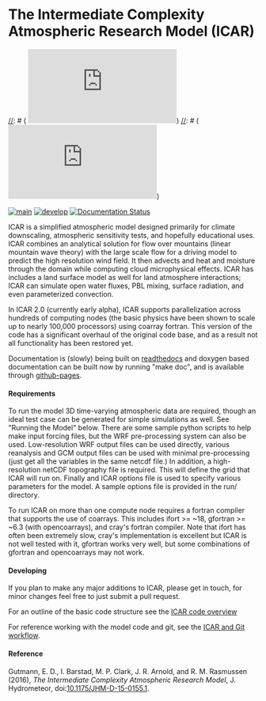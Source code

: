 # The Intermediate Complexity Atmospheric Research Model (ICAR)

[//]: # (Once Gist is setup for NCAR account, these badges will be added back in)
[//]: # ( [![Build Status](https://img.shields.io/endpoint?url=https://gist.githubusercontent.com/ncar/[FUTURE_GIST_KEY]/raw/build.json)](https://github.com/NCAR/icar/actions/workflows/github-actions-icar.yml))
[//]: # ( [![Run Status](https://img.shields.io/endpoint?url=https://gist.githubusercontent.com/ncar/[FUTURE_GIST_KEY]/raw/build.json)](https://github.com/NCAR/icar/actions/workflows/github-actions-icar.yml))

[![main](https://github.com/NCAR/icar/actions/workflows/icar-main-commit.yml/badge.svg)](https://github.com/NCAR/icar/actions/workflows/icar-main-commit.yml)
[![develop](https://github.com/NCAR/icar/actions/workflows/icar-develop-commit.yml/badge.svg)](https://github.com/NCAR/icar/actions/workflows/icar-develop-commit.yml)
[![Documentation Status](https://readthedocs.org/projects/icar/badge/)](http://icar.readthedocs.org/en/develop/)

ICAR is a simplified atmospheric model designed primarily for climate downscaling, atmospheric sensitivity tests, and hopefully educational uses. ICAR combines an analytical solution for flow over mountains (linear mountain wave theory) with the large scale flow for a driving model to predict the high resolution wind field. It then advects and heat and moisture through the domain while computing cloud microphysical effects. ICAR has includes a land surface model as well for land atmosphere interactions; ICAR can simulate open water fluxes, PBL mixing, surface radiation, and even parameterized convection.

In ICAR 2.0 (currently early alpha), ICAR supports parallelization across hundreds of computing nodes (the basic physics have been shown to scale up to nearly 100,000 processors) using coarray fortran. This version of the code has a significant overhaul of the original code base, and as a result not all functionality has been restored yet.

Documentation is (slowly) being built on [readthedocs](http://icar.readthedocs.org/en/develop/) and doxygen based documentation can be built now by running "make doc", and is available through [github-pages](http://NCAR.github.io/icar).

#### Requirements
To run the model 3D time-varying atmospheric data are required, though an ideal test case can be generated for simple simulations as well.  See "Running the Model" below. There are some sample python scripts to help make input forcing files, but the WRF pre-processing system can also be used.  Low-resolution WRF output files can be used directly, various reanalysis and GCM output files can be used with minimal pre-processing (just get all the variables in the same netcdf file.)  In addition, a high-resolution netCDF topography file is required.  This will define the grid that ICAR will run on.  Finally and ICAR options file is used to specify various parameters for the model.  A sample options file is provided in the run/ directory.

To run ICAR on more than one compute node requires a fortran compiler that supports the use of coarrays.  This includes ifort >= ~18, gfortran >= ~6.3 (with opencoarrays), and cray's fortran compiler. Note that ifort has often been extremely slow, cray's implementation is excellent but ICAR is not well tested with it, gfortran works very well, but some combinations of gfortran and opencoarrays may not work.

#### Developing
If you plan to make any major additions to ICAR, please get in touch, for minor changes feel free to just submit a pull request.

For an outline of the basic code structure see the [ICAR code overview](docs/icar_code_overview.md)

For reference working with the model code and git, see the [ICAR and Git workflow](docs/howto/icar_and_git_howto.md).

#### Reference
Gutmann, E. D., I. Barstad, M. P. Clark, J. R. Arnold, and R. M. Rasmussen (2016), *The Intermediate Complexity Atmospheric Research Model*, J. Hydrometeor, doi:[10.1175/JHM-D-15-0155.1](http://dx.doi.org/10.1175/JHM-D-15-0155.1).
